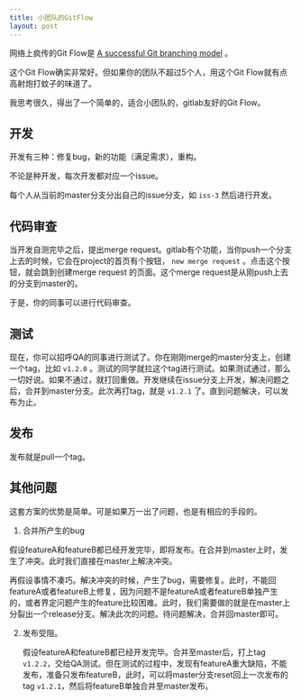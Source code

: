 ```yaml
---
title: 小团队的GitFlow
layout: post
---
```


网络上疯传的Git Flow是
[A successful Git branching model](http://nvie.com/posts/a-successful-git-branching-model/)
。

这个Git Flow确实非常好。但如果你的团队不超过5个人，用这个Git Flow就有点高射炮打蚊子的味道了。

我思考很久，得出了一个简单的，适合小团队的，gitlab友好的Git Flow。

## 开发

开发有三种：修复bug，新的功能（满足需求），重构。

不论是种开发，每次开发都对应一个issue。

每个人从当前的master分支分出自己的issue分支，如
`iss-3`
然后进行开发。

## 代码审查

当开发自测完毕之后，提出merge request。gitlab有个功能，当你push一个分支上去的时候，它会在project的首页有个按钮，
`new merge request`
。点击这个按钮，就会跳到创建merge request 的页面。这个merge request是从刚push上去的分支到master的。

于是，你的同事可以进行代码审查。

## 测试

现在，你可以招呼QA的同事进行测试了。你在刚刚merge的master分支上，创建一个tag，比如
`v1.2.0`
。测试的同学就拉这个tag进行测试。如果测试通过，那么一切好说。如果不通过，就打回重做。开发继续在issue分支上开发，解决问题之后，合并到master分支。此次再打tag，就是
`v1.2.1`
了。直到问题解决，可以发布为止。

## 发布

发布就是pull一个tag。

## 其他问题

这套方案的优势是简单。可是如果万一出了问题，也是有相应的手段的。

1. 合并所产生的bug
  
  假设featureA和featureB都已经开发完毕，即将发布。在合并到master上时，发生了冲突。此时我们直接在master上解决冲突。
  
  再假设事情不凑巧。解决冲突的时候，产生了bug，需要修复。此时，不能回featureA或者featureB上修复，因为问题不是featureA或者featureB单独产生的，或者界定问题产生的feature比较困难。此时，我们需要做的就是在master上分裂出一个release分支。解决此次的问题。待问题解决，合并回master即可。
 
2. 发布受阻。

   假设featureA和featureB都已经开发完毕。合并至master后，打上tag `v1.2.2`，交给QA测试。但在测试的过程中，发现有featureA重大缺陷，不能发布，准备只发布featureB，此时，可以将master分支reset回上一次发布的tag `v1.2.1`，然后将featureB单独合并至master发布。
